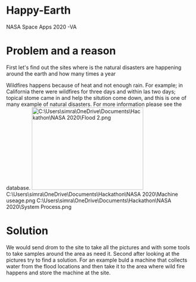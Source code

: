 # Happy-Earth
NASA Space Apps 2020 -VA
<body>
 <h1> Problem and a reason</h1>
<p> First let's find out the sites where is the natural disasters are happening around the earth and how many times a year</p>
 Wildfires happens because of heat and not enough rain. For example; in California there were wildfires for three days and within las two days; topical stome came in and help the sitution come down, and this is one of many example of natural disasters. For more information please see the database. <!California's Nightmare Fire Season Continues. (n.d.). Retrieved October 03, 2020, from https://earthobservatory.nasa.gov/images/147363/californias-nightmare-fire-season-continues-->
</body>

<img scr= "C:\Users\simra\OneDrive\Documents\Hackathon\NASA 2020\pic_Flood 2.png" alt= "C:\Users\simra\OneDrive\Documents\Hackathon\NASA 2020\Flood 2.png" width ="300" height ="222">
C:\Users\simra\OneDrive\Documents\Hackathon\NASA 2020\Machine useage.png
C:\Users\simra\OneDrive\Documents\Hackathon\NASA 2020\System Process.png

<body>
<h1> Solution</h1>
<p> We would send drom to the site to take all the pictures and with some tools to take samples around the area as need it.
Second after looking at the pictures try to find a solution. 
For an example buld a machine that collects water from the flood locations and then take it to the area where wild fire happens and store the machine at the site.</p>
<picture>
 
</picture>
</body>
